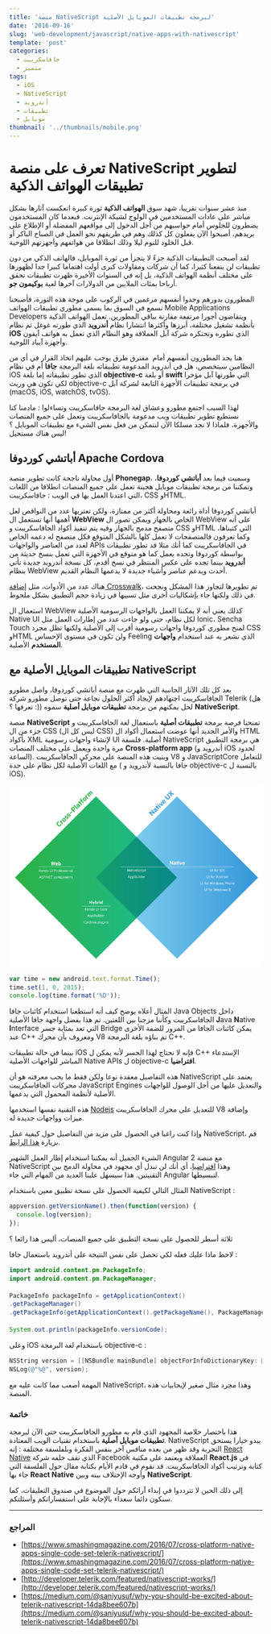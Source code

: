 ```yaml
---
title: 'منصة NativeScript لبرمجة تطبيقات الموبايل الأصلية'
date: '2016-09-16'
slug: 'web-development/javascript/native-apps-with-nativescript'
template: 'post'
categories:
  - جافاسكريبت
  - متميز
tags:
  - iOS
  - NativeScript
  - أندرويد
  - تطبيقات
  - موبايل
thumbnail: '../thumbnails/mobile.png'
---
```


# تعرف على منصة NativeScript لتطوير تطبيقات الهواتف الذكية

منذ عشر سنوات تقريبا، شهد سوق **الهواتف الذكية** ثورة كبيرة انعكست آثارها بشكل مباشر على عادات المستخدمين في الولوج لشبكة الإنترنت. فبعدما كان المستخدمون يضطرون للجلوس أمام حواسبهم من أجل الدخول إلى مواقعهم المفضلة أو الإطلاع على بريدهم، أصبحوا الآن يفعلون كل كذلك وهم في طريقهم نحو العمل في الصباح الباكر أو قبل الخلود للنوم ليلا وذلك انطلاقا من هواتفهم وأجهزتهم اللوحية.

لقد أصبحت التطبيقات الذكية جزءً لا يتجزأ من ثورة الموبايل، فالهاتف الذكي من دون تطبيقات لن ينفعنا كثيرا، كما أن شركات ومقاولات كبرى أولت اهتماما كبيرا جدا لظهورها على مختلف أنظمة الهواتف الذكية، بل إنه في السنوات الأخيرة ظهرت تطبيقات تحقق أرباحا بمئات الملايين من الدولارات آخرها لعبة **بوكيمون جو**.

المطورون بدورهم وجدوا أنفسهم مرغمين في الركوب على موجة هذه الثورة، فأصبحنا نسمع في السوق بما يسمى مطوري تطبيقات الهواتف Mobile Applications Developers ويتقاضون أجورا مرتفعة مقارنة بباقي المطورين. تعمل الهواتف الذكية بأنظمة تشغيل مختلفة، أبرزها وأكثرها انتشارا نظام **أندرويد** الذي طورته غوغل ثم نظام **iOS** الذي تطوره وتحتكره شركة آبل العملاقة وهو النظام الذي تعمل به هواتف آيفون وأجهزة آيباد اللوحية.

هنا يجد المطورون أنفسهم أمام  مفترق طرق يوجب عليهم اتخاذ القرار في أي من النظامين سيتخصص، هل في أندرويد المدعومة تطبيقاته بلغة البرمجة **جافا** أم في نظام iOS الذي تطور تطبيقاته إما بلغة **objective-c** أو بلغة **swift** التي طورتها آبل مؤخرا لكي تكون هي وريث objective-c في برمجة تطبيقات الأجهزة التابعة لشركة آبل (macOS, iOS, watchOS, tvOS).

لهذا السبب اجتمع مطورو وعشاق لغة البرمجة جافاسكريبت وتساءلوا : مادمنا كنا نستطيع تطوير تطبيقات ويب مدعومة بالجافاسكريبت وتعمل على جميع المنصات والأجهزة، فلماذا لا نجد مسلكا الآن لنتمكن من فعل نفس الشيء مع تطبيقات الموبايل ؟ ليس هناك مستحيل!

## أباتشي كوردوفا Apache Cordova

أول محاولة ناجحة كانت تطوير منصة **Phonegap**، وسميت فيما بعد **أباتشي كوردوفا**، وتمكننا من برمجة تطبيقات موبايل هجينة تعمل على جميع المنصات انطلاقا من اللغات التي اعتدنا العمل بها في الويب : جافاسكريبت، CSS وHTML.

أباتشي كوردوفا أداة رائعة ومحاولة أكثر من ممتازة، ولكن تعتريها عدد من النواقص لعل أهمها أنها تستعمل ال **WebView** الخاص بالجهاز ويمكن تصور ال WebView على أنه متصفح مدمج بالجهاز وفيه يتم تنفيذ أكواد الجافاسكريبت و CSS وHTML التي كتبناها، وكما تعرفون فالمتصفحات لا تعمل كلها بالشكل المتوقع فكل متصفح له دعمه الخاص لعدد من العناصر والواجهات APIs في الجافاسكريبت كما أنك مثلا قد تطور تطبيقات بواسطة كوردوفا وتجده يعمل كما هو متوقع في الأجهزة التي تعمل بنسخ حديثة من **أندرويد** بينما تجده على عكس المنتظر في نسخ أقدم، كل نسخة أندرويد جديدة تأتي بنظام WebView أحدث ويدعم عناصر وأشياء جديدة لا يدعمها النظام القديم.

هناك عدد من الأدوات، مثل [إضافة Crosswalk](http://www.tutomena.com/web-development/tools/crosswalk-cordova-plugin/)، تم تطويرها لتجاوز هذا المشكل ونجحت في ذلك ولكنها جاء بإشكاليات أخرى مثل تسببها في زيادة حجم التطبيق بشكل ملحوظ.

استعمال ال WebView كذلك يعني أنه لا يمكننا العمل بالواجهات الرسومية الأصلية Native UI لكل نظام، حتى ولو جاءت عدد من إطارات العمل مثل Ionic، Sencha Touch لمنح مطوري كوردوفا واجهات رسومية أقرب إلى الأصلية ولكنها تظل مجرد CSS وHTML ولن تكون في مستوى الإحساس Feeling الذي نشعر به عند استخدام **واجهات المستخدم** الأصلية.

## تطبيقات الموبايل الأصلية مع NativeScript

بعد كل تلك الآثار الجانبية التي ظهرت مع منصة أباتشي كوردوفا، واصل مطورو الجافاسكريبت اجتهادهم لإيجاد أكثر الحلول نجاعة حتى توصل مطورو شركة Telerik (هل تعرفها ؟ :)) لحل يمكنهم من برمجة **تطبيقات موبايل أصلية** سموه **NativeScript**.

منصة **NativeScript** تمنحنا فرصة برمجة **تطبيقات أصلية** باستعمال لغة الجافاسكريبت و جزء من ال CSS (ليس كل ال CSS) والأمر الجديد أنها عوضت استعمال أكواد ال HTML بأكواد XML لإنشاء واجهات رسومية UI أصلية. فلسفة NativeScript هي برمجة التطبيق مرة واحدة ويعمل على مختلف المنصات **Cross-platform app** (أندرويد و iOS لحدود الساعة). وبنيت هذه المنصة على محركي الجافاسكريبت V8 و JavaScriptCore للتعامل مع اللغات الأصلية لكل نظام على حدة ( جافا بالنسبة لأندرويد و objective-c بالنسبة ل iOS).

[![تطبيقات الموبايل الأصلية مع NativeScript](../images/nativescript-native-mobile-applications-1.png)](../images/nativescript-native-mobile-applications-1.png)

```js
var time = new android.text.format.Time();
time.set(1, 0, 2015);
console.log(time.format('%D'));
```

المثال أعلاه يوضح كيف أنه استطعنا استخدام كائنات جافا Java Objects داخل الجافاسكريبت وكأننا مزجنا بين اللغتين. تم هذا بفضل واجهة جافا الأصلية **J**ava **N**ative **I**nterface التي تعد بمثابة جسر Bridge يمكن كائنات الجافا من المرور للضفة الأخرى عند C++ ومعروف بأن محرك V8 تم بناؤه بلغة البرمجة C++.

بينما في حالة تطبيقات iOS فإنه لا نحتاج لهذا الجسر لأنه يمكن ل C++ الإستدعاء المباشر للواجهات الأصلية Native APIs ل objective-c **افتراضيا**.

هذه التفاصيل معقدة نوعا ولكن فقط ما يجب معرفته هو أن NativeScript يعتمد على محركات الجافاسكريبت JavaScript Engines والتعديل عليها من أجل الوصول للواجهات الأصلية لأنظمة المحمول التي يدعمها.

هذه التقنية نفسها استخدمها [Nodejs](http://www.tutomena.com/web-development/javascript/what-is-nodejs/) للتعديل على محرك الجافاسكريبت V8 وإضافة ميزات وواجهات جديدة له.

وإذا كنت راغبا في الحصول على مزيد من التفاصيل حول كيفية عمل NativeScript، قم بزيارة [هذا الرابط](http://developer.telerik.com/featured/nativescript-works/).

الشيء الجميل أنه يمكننا استخدام إطار العمل الشهير Angular 2 مع منصة NativeScript وهذا [افتراضيا](http://docs.nativescript.org/angular/tutorial/ng-chapter-0)، أي أنك لن تبدل أي مجهود في محاولة الدمج بين التقنيتين. هذا سيسهل علينا العديد من المهام التي جاء Angular لتبسيطها.

المثال التالي لكيفية الحصول على نسخة تطبيق معين باستخدام NativeScript :

```js
appversion.getVersionName().then(function(version) {
  console.log(version);
});
```

ثلاثة أسطر للحصول على نسخة التطبيق على جميع المنصات، أليس هذا رائعا ؟

لاحظ ماذا عليك فعله لكي تحصل على نفس النتيجة على أندرويد باستعمال جافا :

```java
import android.content.pm.PackageInfo;
import android.content.pm.PackageManager;

PackageInfo packageInfo = getApplicationContext()
.getPackageManager()
.getPackageInfo(getApplicationContext().getPackageName(), PackageManager.GET_META_DATA);

System.out.println(packageInfo.versionCode);
```

وعلى iOS باستخدام لغة البرمجة objective-c :

```objective-c
NSString version = [[NSBundle mainBundle] objectForInfoDictionaryKey: @"CFBundleShortVersionString"];
NSLog(@"%@", version);
```

المهمة أصعب مما كانت عليه مع NativeScript، وهذا مجرد مثال صغير لإيجابيات هذه المنصة.

### خاتمة

هذا باختصار خلاصة المجهود الذي قام به مطورو الجافاسكريبت حتى الآن لبرمجة **تطبيقات موبايل أصلية** باستخدام تقنيات الويب المعتادة. NativeScript يبدو خيارا يستحق التجربة وقد ظهر من بعده منافس آخر بنفس الفكرة وبلفلسفة مختلفة : إنه [React Native](https://facebook.github.io/react-native/) الذي تقف خلفه شركة Facebook العملاقة ويعتمد على مكتبة **React.js** في كتابة وترتيب أكواد الجافاسكريبت. قد نقوم في قادم الأيام بكتابة مقال حول الفلسفة التي جاء بها **React Native** وأوجه الإختلاف بينه وبين **NativeScript**.

إلى ذلك الحين لا تترددوا في إبداء آرائكم حول الموضوع في صندوق التعليقات، كما سنكون دائما سعداء بالإجابة على استفساراتكم وأسئلتكم.

---

### المراجع

- [https://www.smashingmagazine.com/2016/07/cross-platform-native-apps-single-code-set-telerik-nativescript/](https://www.smashingmagazine.com/2016/07/cross-platform-native-apps-single-code-set-telerik-nativescript/)
- [http://developer.telerik.com/featured/nativescript-works/](http://developer.telerik.com/featured/nativescript-works/)
- [https://medium.com/@saniyusuf/why-you-should-be-excited-about-telerik-nativescript-14da8bee607b](https://medium.com/@saniyusuf/why-you-should-be-excited-about-telerik-nativescript-14da8bee607b)
